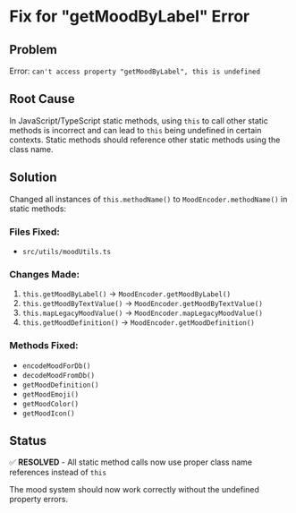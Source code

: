 # Fix for "getMoodByLabel" Error

## Problem
Error: `can't access property "getMoodByLabel", this is undefined`

## Root Cause
In JavaScript/TypeScript static methods, using `this` to call other static methods is incorrect and can lead to `this` being undefined in certain contexts. Static methods should reference other static methods using the class name.

## Solution
Changed all instances of `this.methodName()` to `MoodEncoder.methodName()` in static methods:

### Files Fixed:
- `src/utils/moodUtils.ts`

### Changes Made:
1. `this.getMoodByLabel()` → `MoodEncoder.getMoodByLabel()`
2. `this.getMoodByTextValue()` → `MoodEncoder.getMoodByTextValue()`
3. `this.mapLegacyMoodValue()` → `MoodEncoder.mapLegacyMoodValue()`
4. `this.getMoodDefinition()` → `MoodEncoder.getMoodDefinition()`

### Methods Fixed:
- `encodeMoodForDb()`
- `decodeMoodFromDb()`
- `getMoodDefinition()`
- `getMoodEmoji()`
- `getMoodColor()`
- `getMoodIcon()`

## Status
✅ **RESOLVED** - All static method calls now use proper class name references instead of `this`

The mood system should now work correctly without the undefined property errors.
